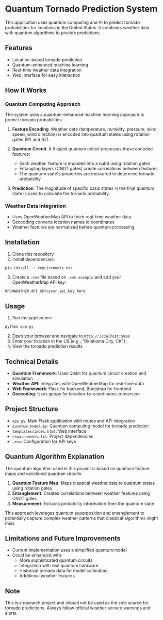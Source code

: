 # Quantum Tornado Prediction System

This application uses quantum computing and AI to predict tornado probabilities for locations in the United States. It combines weather data with quantum algorithms to provide predictions.

## Features
- Location-based tornado prediction
- Quantum-enhanced machine learning
- Real-time weather data integration
- Web interface for easy interaction

## How It Works

### Quantum Computing Approach
The system uses a quantum-enhanced machine learning approach to predict tornado probabilities:

1. **Feature Encoding**: Weather data (temperature, humidity, pressure, wind speed, wind direction) is encoded into quantum states using rotation gates (RY and RZ).

2. **Quantum Circuit**: A 5-qubit quantum circuit processes these encoded features:
   - Each weather feature is encoded into a qubit using rotation gates
   - Entangling layers (CNOT gates) create correlations between features
   - The quantum state's properties are measured to determine tornado probability

3. **Prediction**: The magnitude of specific basis states in the final quantum state is used to calculate the tornado probability.

### Weather Data Integration
- Uses OpenWeatherMap API to fetch real-time weather data
- Geocoding converts location names to coordinates
- Weather features are normalized before quantum processing

## Installation
1. Clone this repository
2. Install dependencies:
```bash
pip install -r requirements.txt
```
3. Create a `.env` file based on `.env.example` and add your OpenWeatherMap API key:
```
OPENWEATHER_API_KEY=your_api_key_here
```

## Usage
1. Run the application:
```bash
python app.py
```
2. Open your browser and navigate to `http://localhost:5000`
3. Enter your location in the US (e.g., "Oklahoma City, OK")
4. View the tornado prediction results

## Technical Details
- **Quantum Framework**: Uses Qiskit for quantum circuit creation and simulation
- **Weather API**: Integrates with OpenWeatherMap for real-time data
- **Web Framework**: Flask for backend, Bootstrap for frontend
- **Geocoding**: Uses geopy for location-to-coordinates conversion

## Project Structure
- `app.py`: Main Flask application with routes and API integration
- `quantum_model.py`: Quantum computing model for tornado prediction
- `templates/index.html`: Web interface
- `requirements.txt`: Project dependencies
- `.env`: Configuration for API keys

## Quantum Algorithm Explanation
The quantum algorithm used in this project is based on quantum feature maps and variational quantum circuits:

1. **Quantum Feature Map**: Maps classical weather data to quantum states using rotation gates
2. **Entanglement**: Creates correlations between weather features using CNOT gates
3. **Measurement**: Extracts probability information from the quantum state

This approach leverages quantum superposition and entanglement to potentially capture complex weather patterns that classical algorithms might miss.

## Limitations and Future Improvements
- Current implementation uses a simplified quantum model
- Could be enhanced with:
  - More sophisticated quantum circuits
  - Integration with real quantum hardware
  - Historical tornado data for model calibration
  - Additional weather features

## Note
This is a research project and should not be used as the sole source for tornado predictions. Always follow official weather service warnings and alerts. 